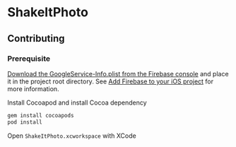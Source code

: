 # ShakeItPhoto

## Contributing

### Prerequisite

[Download the GoogleService-Info.plist from the Firebase console] and place it
in the project root directory. See [Add Firebase to your iOS project] for more
information.

Install Cocoapod and install Cocoa dependency

```bash
gem install cocoapods
pod install
```

Open `ShakeItPhoto.xcworkspace` with XCode

[download the googleservice-info.plist from the firebase console]:
  https://console.firebase.google.com/u/0/project/shake-it-photo/settings/general/ios:com.greyscalegorilla.ShakeItPhoto
[add firebase to your ios project]: https://firebase.google.com/docs/ios/setup
